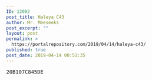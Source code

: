 ```yaml
---
ID: 12002
post_title: Haleya C43
author: Mr. Meeseeks
post_excerpt: ""
layout: post
permalink: >
  https://portalrepository.com/2019/04/14/haleya-c43/
published: true
post_date: 2019-04-14 00:51:35
---
```

<pre>20B107C845DE</pre>